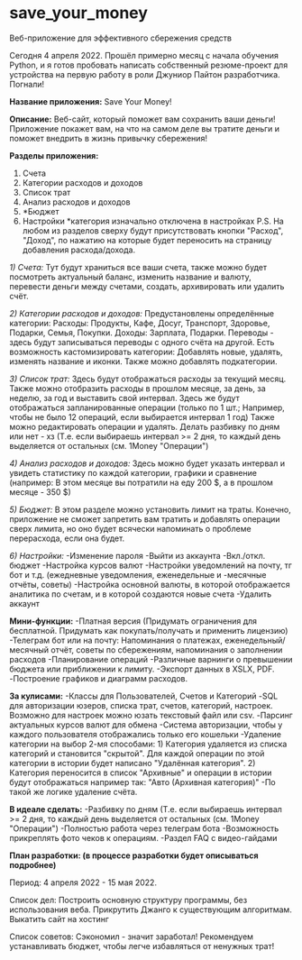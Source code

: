 # save_your_money
Веб-приложение для эффективного сбережения средств

Сегодня 4 апреля 2022. Прошёл примерно месяц с начала обучения Python, и я готов пробовать написать собственный резюме-проект 
для устройства на первую работу в роли Джуниор Пайтон разработчика. Погнали!

**Название приложения:**    Save Your Money!

**Описание:**               Веб-сайт, который поможет вам сохранить ваши деньги! Приложение покажет вам, на что на самом деле 
                        вы тратите деньги и поможет внедрить в жизнь привычку сбережения!

**Разделы приложения:** 
1) Счета
2) Категории расходов и доходов
3) Список трат
4) Анализ расходов и доходов
5) *Бюджет
6) Настройки
*категория изначально отключена в настройках
P.S. На любом из разделов сверху будут присутствовать кнопки "Расход", "Доход", по нажатию на которые будет переносить на страницу добавления расхода/дохода.

_1) Счета:_
        Тут будут храниться все ваши счета, также можно будет посмотреть актуальный баланс, изменить название и валюту, 
        перевести деньги между счетами, создать, архивировать или удалить счёт.
        
_2) Категории расходов и доходов:_
        Предустановлены определённые категории: Расходы: Продукты, Кафе, Досуг, Транспорт, Здоровье, Подарки, Семья, Покупки.
                                                Доходы:  Зарплата, Подарки.
                                                Переводы - здесь будут записываться переводы с одного счёта на другой.
        Есть возможность кастомизировать категории: Добавлять новые, удалять, изменять название и иконки.
        Также можно добавлять подкатегории.
        
_3) Список трат:_
        Здесь будут отображаться расходы за текущий месяц. Также можно отобразить расходы в прошлом месяце, за день, за неделю, за год и выставить свой интервал.
        Здесь же будут отображаться запланированные операции (только по 1 шт.; Например, чтобы не было 12 операций, если выбирается интервал 1 год)
        Также можно редактировать операции и удалять.
        Делать разбивку по дням или нет - хз (Т.е. если выбираешь интервал >= 2 дня, то каждый день выделяется от остальных (см. 1Money "Операции")
        
_4) Анализ расходов и доходов:_
        Здесь можно будет указать интервал и увидеть статистику по каждой категории, графики и сравнение (например: В этом месяце вы потратили на еду 200 $, 
        а в прошлом месяце - 350 $)
        
_5) Бюджет:_
        В этом разделе можно установить лимит на траты. Конечно, приложение не сможет запретить вам тратить и добавлять операции сверх лимита, но оно будет
        всячески напоминать о проблеме перерасхода, если она будет.

_6) Настройки:_
        -Изменение пароля
        -Выйти из аккаунта
        -Вкл./откл. бюджет
        -Настройка курсов валют
        -Настройки уведомлений на почту, тг бот и т.д. (ежедневные уведомления, еженедельные и -месячные отчёты, советы)
        -Настройка основной валюты, в которой отображается аналитика по счетам, и в которой создаются новые счета
        -Удалить аккаунт


**Мини-функции:**
-Платная версия (Придумать ограничения для бесплатной. Придумать как покупать/получать и применить лицензию)
-Телеграм бот или на почту: Напоминания о платежах, еженедельный/месячный отчёт, советы по сбережениям, напоминания о заполнении расходов
-Планирование операций
-Различные варнинги о превышении бюджета или приближении к лимиту.
-Экспорт данных в XSLX, PDF.
-Построение графиков и диаграмм расходов.


**За кулисами:**
-Классы для Пользователей, Счетов и Категорий
-SQL для авторизации юзеров, списка трат, счетов, категорий, настроек. Возможно для настроек можно юзать текстовый файл или csv.
-Парсинг актуальных курсов валют для обмена
-Система авторизации, чтобы у каждого пользователя отображались только его кошельки
-Удаление категории на выбор 2-мя способами: 1) Категория удаляется из списка категорий и становится "скрытой". Для каждой операции по этой категории в истории будет написано "Удалённая категория". 2) Категория переносится в список "Архивные" и операции в истории будут отображаться например так: "Авто (Архивная категория)"
-По такой же логике удаление счёта.


**В идеале сделать:**
-Разбивку по дням (Т.е. если выбираешь интервал >= 2 дня, то каждый день выделяется от остальных (см. 1Money "Операции")
-Полностью работа через телеграм бота
-Возможность прикреплять фото чеков к операциям.
-Раздел FAQ с видео-гайдами

**План разработки: (в процессе разработки будет описываться подробнее)**

Период: 4 апреля 2022 - 15 мая 2022.

Список дел:
    Построить основную структуру программы, без использования веба.
    Прикрутить Джанго к существующим алгоритмам.
    Выкатить сайт на хостинг
    
Список советов:
    Сэкономил - значит заработал! Рекомендуем устанавливать бюджет, чтобы легче избавляться от ненужных трат!
    

